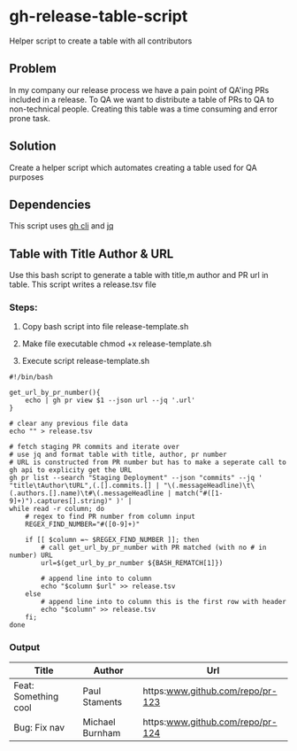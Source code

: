 # gh-release-table-script
Helper script to create a table with all contributors

## Problem
In my company our release process we have a pain point of QA'ing PRs included in a release. To QA we want to distribute a table of PRs to QA to non-technical people. Creating this table was a time consuming and error prone task.

## Solution
Create a helper script which automates creating a table used for QA purposes

## Dependencies
This script uses [gh cli](https://cli.github.com/) and [jq](https://formulae.brew.sh/formula/jq)

## Table with Title Author & URL

Use this bash script to generate a table with title,m author and PR url in table. This script writes a release.tsv file

### Steps:

1. Copy bash script into file release-template.sh

2. Make file executable chmod +x release-template.sh

3. Execute script  release-template.sh

```
#!/bin/bash

get_url_by_pr_number(){
    echo | gh pr view $1 --json url --jq '.url'
}

# clear any previous file data
echo "" > release.tsv

# fetch staging PR commits and iterate over
# use jq and format table with title, author, pr number
# URL is constructed from PR number but has to make a seperate call to gh api to explicity get the URL
gh pr list --search "Staging Deployment" --json "commits" --jq ' "title\tAuthor\tURL",(.[].commits.[] | "\(.messageHeadline)\t\(.authors.[].name)\t#\(.messageHeadline | match("#([1-9]+)").captures[].string)" )' |
while read -r column; do
    # regex to find PR number from column input
    REGEX_FIND_NUMBER="#([0-9]+)"

    if [[ $column =~ $REGEX_FIND_NUMBER ]]; then
        # call get_url_by_pr_number with PR matched (with no # in number) URL
        url=$(get_url_by_pr_number ${BASH_REMATCH[1]})

        # append line into to column
        echo "$column $url" >> release.tsv
    else
        # append line into to column this is the first row with header
        echo "$column" >> release.tsv
    fi;
done
```


### Output

| Title | Author | Url |
| --- | --- | --- |
| Feat: Something cool | Paul Staments | https:www.github.com/repo/pr-123
| Bug: Fix nav | Michael Burnham | https:www.github.com/repo/pr-124
